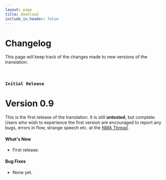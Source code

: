 ```yaml
---
layout: page
title: Download
include_in_header: false
---
```


# Changelog
This page will keep track of the changes made to new versions of the translation.

<br>

### `Initial Release`
# **Version 0.9**
This is the first release of the translation. It is still **untested**, but complete. Users who wish to experience the first version are encouraged to report any bugs, errors in flow, strange speech etc. at the [NMA Thread](https://www.nma-fallout.com/threads/fallout-sonora-1-14-vanilla-translation.222396/).

#### What's New
- First release.

#### Bug Fixes
- None yet.

<br>
